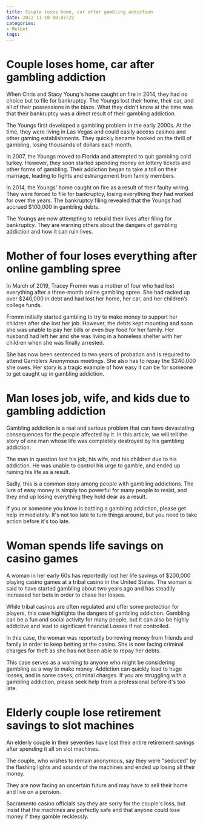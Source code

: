 ```yaml
---
title: Couple loses home, car after gambling addiction
date: 2022-11-10 00:47:22
categories:
- Melbet
tags:
---
```



#  Couple loses home, car after gambling addiction

When Chris and Stacy Young's home caught on fire in 2014, they had no choice but to file for bankruptcy. The Youngs lost their home, their car, and all of their possessions in the blaze. What they didn't know at the time was that their bankruptcy was a direct result of their gambling addiction.

The Youngs first developed a gambling problem in the early 2000s. At the time, they were living in Las Vegas and could easily access casinos and other gaming establishments. They quickly became hooked on the thrill of gambling, losing thousands of dollars each month.

In 2007, the Youngs moved to Florida and attempted to quit gambling cold turkey. However, they soon started spending money on lottery tickets and other forms of gambling. Their addiction began to take a toll on their marriage, leading to fights and estrangement from family members.

In 2014, the Youngs' home caught on fire as a result of their faulty wiring. They were forced to file for bankruptcy, losing everything they had worked for over the years. The bankruptcy filing revealed that the Youngs had accrued $100,000 in gambling debts.

The Youngs are now attempting to rebuild their lives after filing for bankruptcy. They are warning others about the dangers of gambling addiction and how it can ruin lives.

#  Mother of four loses everything after online gambling spree

In March of 2019, Tracey Fromm was a mother of four who had lost everything after a three-month online gambling spree. She had racked up over $240,000 in debt and had lost her home, her car, and her children’s college funds.

Fromm initially started gambling to try to make money to support her children after she lost her job. However, the debts kept mounting and soon she was unable to pay her bills or even buy food for her family. Her husband had left her and she was living in a homeless shelter with her children when she was finally arrested.

She has now been sentenced to two years of probation and is required to attend Gamblers Anonymous meetings. She also has to repay the $240,000 she owes. Her story is a tragic example of how easy it can be for someone to get caught up in gambling addiction.

#  Man loses job, wife, and kids due to gambling addiction

Gambling addiction is a real and serious problem that can have devastating consequences for the people affected by it. In this article, we will tell the story of one man whose life was completely destroyed by his gambling addiction.

The man in question lost his job, his wife, and his children due to his addiction. He was unable to control his urge to gamble, and ended up ruining his life as a result.

Sadly, this is a common story among people with gambling addictions. The lure of easy money is simply too powerful for many people to resist, and they end up losing everything they hold dear as a result.

If you or someone you know is battling a gambling addiction, please get help immediately. It's not too late to turn things around, but you need to take action before it's too late.

#  Woman spends life savings on casino games

A woman in her early 60s has reportedly lost her life savings of $200,000 playing casino games at a tribal casino in the United States. The woman is said to have started gambling about two years ago and has steadily increased her bets in order to chase her losses.

While tribal casinos are often regulated and offer some protection for players, this case highlights the dangers of gambling addiction. Gambling can be a fun and social activity for many people, but it can also be highly addictive and lead to significant financial Losses if not controlled.

In this case, the woman was reportedly borrowing money from friends and family in order to keep betting at the casino. She is now facing criminal charges for theft as she has not been able to repay her debts.

This case serves as a warning to anyone who might be considering gambling as a way to make money. Addiction can quickly lead to huge losses, and in some cases, criminal charges. If you are struggling with a gambling addiction, please seek help from a professional before it's too late.

#  Elderly couple lose retirement savings to slot machines

An elderly couple in their seventies have lost their entire retirement savings after spending it all on slot machines.

The couple, who wishes to remain anonymous, say they were "seduced" by the flashing lights and sounds of the machines and ended up losing all their money.

They are now facing an uncertain future and may have to sell their home and live on a pension.

Sacramento casino officials say they are sorry for the couple's loss, but insist that the machines are perfectly safe and that anyone could lose money if they gamble recklessly.
